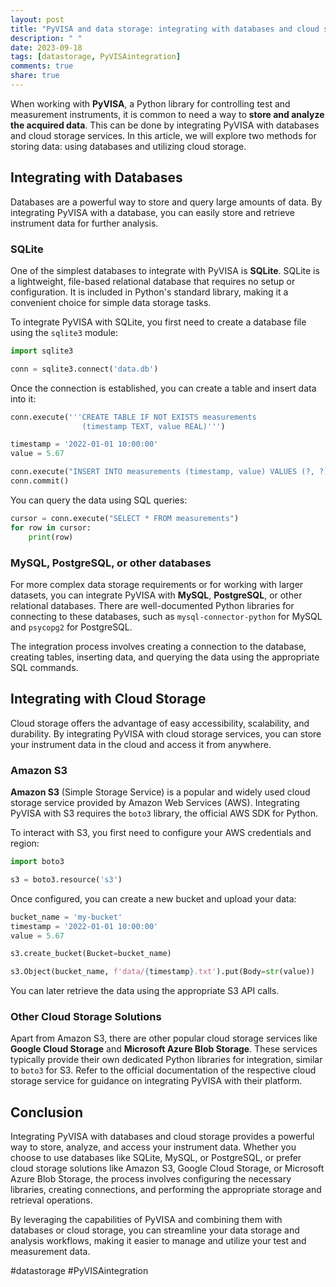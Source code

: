 ```yaml
---
layout: post
title: "PyVISA and data storage: integrating with databases and cloud storage"
description: " "
date: 2023-09-18
tags: [datastorage, PyVISAintegration]
comments: true
share: true
---
```


When working with **PyVISA**, a Python library for controlling test and measurement instruments, it is common to need a way to **store and analyze the acquired data**. This can be done by integrating PyVISA with databases and cloud storage services. In this article, we will explore two methods for storing data: using databases and utilizing cloud storage.

## Integrating with Databases

Databases are a powerful way to store and query large amounts of data. By integrating PyVISA with a database, you can easily store and retrieve instrument data for further analysis.

### SQLite

One of the simplest databases to integrate with PyVISA is **SQLite**. SQLite is a lightweight, file-based relational database that requires no setup or configuration. It is included in Python's standard library, making it a convenient choice for simple data storage tasks.

To integrate PyVISA with SQLite, you first need to create a database file using the `sqlite3` module:

```python
import sqlite3

conn = sqlite3.connect('data.db')
```

Once the connection is established, you can create a table and insert data into it:

```python
conn.execute('''CREATE TABLE IF NOT EXISTS measurements
                (timestamp TEXT, value REAL)''')

timestamp = '2022-01-01 10:00:00'
value = 5.67

conn.execute("INSERT INTO measurements (timestamp, value) VALUES (?, ?)", (timestamp, value))
conn.commit()
```

You can query the data using SQL queries:

```python
cursor = conn.execute("SELECT * FROM measurements")
for row in cursor:
    print(row)
```

### MySQL, PostgreSQL, or other databases

For more complex data storage requirements or for working with larger datasets, you can integrate PyVISA with **MySQL**, **PostgreSQL**, or other relational databases. There are well-documented Python libraries for connecting to these databases, such as `mysql-connector-python` for MySQL and `psycopg2` for PostgreSQL.

The integration process involves creating a connection to the database, creating tables, inserting data, and querying the data using the appropriate SQL commands.

## Integrating with Cloud Storage

Cloud storage offers the advantage of easy accessibility, scalability, and durability. By integrating PyVISA with cloud storage services, you can store your instrument data in the cloud and access it from anywhere.

### Amazon S3

**Amazon S3** (Simple Storage Service) is a popular and widely used cloud storage service provided by Amazon Web Services (AWS). Integrating PyVISA with S3 requires the `boto3` library, the official AWS SDK for Python.

To interact with S3, you first need to configure your AWS credentials and region:

```python
import boto3

s3 = boto3.resource('s3')
```

Once configured, you can create a new bucket and upload your data:

```python
bucket_name = 'my-bucket'
timestamp = '2022-01-01 10:00:00'
value = 5.67

s3.create_bucket(Bucket=bucket_name)

s3.Object(bucket_name, f'data/{timestamp}.txt').put(Body=str(value))
```

You can later retrieve the data using the appropriate S3 API calls.

### Other Cloud Storage Solutions

Apart from Amazon S3, there are other popular cloud storage services like **Google Cloud Storage** and **Microsoft Azure Blob Storage**. These services typically provide their own dedicated Python libraries for integration, similar to `boto3` for S3. Refer to the official documentation of the respective cloud storage service for guidance on integrating PyVISA with their platform.

## Conclusion

Integrating PyVISA with databases and cloud storage provides a powerful way to store, analyze, and access your instrument data. Whether you choose to use databases like SQLite, MySQL, or PostgreSQL, or prefer cloud storage solutions like Amazon S3, Google Cloud Storage, or Microsoft Azure Blob Storage, the process involves configuring the necessary libraries, creating connections, and performing the appropriate storage and retrieval operations.

By leveraging the capabilities of PyVISA and combining them with databases or cloud storage, you can streamline your data storage and analysis workflows, making it easier to manage and utilize your test and measurement data.

#datastorage #PyVISAintegration